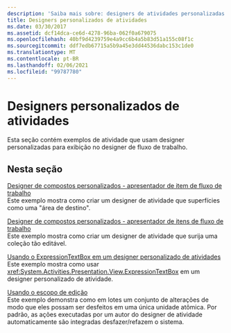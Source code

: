 ```yaml
---
description: 'Saiba mais sobre: designers de atividades personalizadas'
title: Designers personalizados de atividades
ms.date: 03/30/2017
ms.assetid: dcf14dca-ce6d-4278-96ba-062f0a679075
ms.openlocfilehash: 40bf9d4239759e4a9cc6b4a5b83d51a155c08f1c
ms.sourcegitcommit: ddf7edb67715a5b9a45e3dd44536dabc153c1de0
ms.translationtype: MT
ms.contentlocale: pt-BR
ms.lasthandoff: 02/06/2021
ms.locfileid: "99787780"
---
```

# <a name="custom-activity-designers"></a>Designers personalizados de atividades

Esta seção contém exemplos de atividade que usam designer personalizadas para exibição no designer de fluxo de trabalho.  
  
## <a name="in-this-section"></a>Nesta seção  

 [Designer de compostos personalizados - apresentador de item de fluxo de trabalho](custom-composite-designers-workflow-item-presenter.md)  
 Este exemplo mostra como criar um designer de atividade que superfícies como uma "área de destino".  
  
 [Designer de compostos personalizados - apresentador de itens de fluxo de trabalho](custom-composite-designers-workflow-items-presenter.md)  
 Este exemplo mostra como criar um designer de atividade que surija uma coleção tão editável.  
  
 [Usando o ExpressionTextBox em um designer personalizado de atividades](using-the-expressiontextbox-in-a-custom-activity-designer.md)  
 Este exemplo mostra como usar <xref:System.Activities.Presentation.View.ExpressionTextBox> em um designer personalizado de atividade.  
  
 [Usando o escopo de edição](using-editing-scope.md)  
 Este exemplo demonstra como em lotes um conjunto de alterações de modo que eles possam ser desfeitos em uma única unidade atômica. Por padrão, as ações executadas por um autor do designer de atividade automaticamente são integradas desfazer/refazem o sistema.
